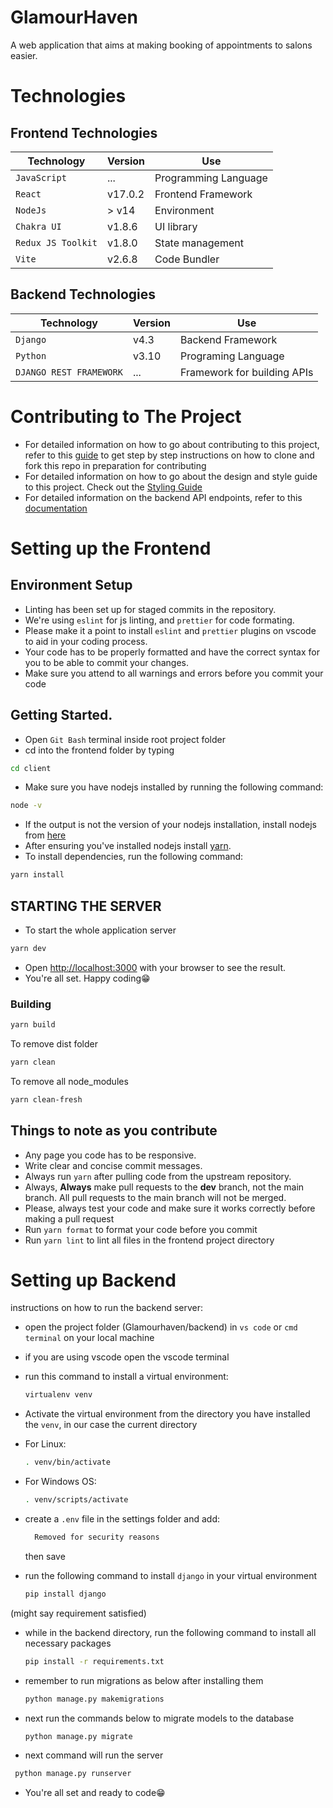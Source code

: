 # GlamourHaven

A web application that aims at making booking of appointments to salons easier.

# Technologies

## Frontend Technologies

| Technology         | Version | Use                  |
| ------------------ | ------- | -------------------- |
| `JavaScript`       | ...     | Programming Language |
| `React`            | v17.0.2 | Frontend Framework   |
| `NodeJs`           | > v14   | Environment          |
| `Chakra UI`        | v1.8.6  | UI library           |
| `Redux JS Toolkit` | v1.8.0  | State management     |
| `Vite`             | v2.6.8  | Code Bundler         |

## Backend Technologies

| Technology              | Version | Use                         |
| ----------------------- | ------- | --------------------------- |
| `Django`                | v4.3    | Backend Framework           |
| `Python`                | v3.10   | Programing Language         |
| `DJANGO REST FRAMEWORK` | ...     | Framework for building APIs |

# Contributing to The Project

- For detailed information on how to go about contributing to this project, refer to this [guide](docs/CONTRIBUTING.md) to get step by step instructions on how to clone and fork this repo in preparation for contributing
- For detailed information on how to go about the design and style guide to this project. Check out the [Styling Guide](docs/STYLING.md)
- For detailed information on the backend API endpoints, refer to this [documentation](docs/APIs.md)

# Setting up the Frontend

## Environment Setup

- Linting has been set up for staged commits in the repository.
- We're using `eslint` for js linting, and `prettier` for code formating.
- Please make it a point to install `eslint` and `prettier` plugins on vscode to aid in your coding process.
- Your code has to be properly formatted and have the correct syntax for you to be able to commit your changes.
- Make sure you attend to all warnings and errors before you commit your code

## Getting Started.

- Open `Git Bash` terminal inside root project folder
- cd into the frontend folder by typing

```bash
cd client
```

- Make sure you have nodejs installed by running the following command:

```bash
node -v
```

- If the output is not the version of your nodejs installation, install nodejs from [here](https://nodejs.org/en/download/)
- After ensuring you've installed nodejs install [yarn](https://www.npmjs.com/package/yarn).
- To install dependencies, run the following command:

```bash
yarn install
```

## STARTING THE SERVER

- To start the whole application server

```bash
yarn dev
```

- Open [http://localhost:3000](http://localhost:3000) with your browser to see the result.
- You're all set. Happy coding😁

### **Building**

```bash
yarn build
```

To remove dist folder

```bash
yarn clean
```

To remove all node_modules

```bash
yarn clean-fresh
```

## Things to note as you contribute

- Any page you code has to be responsive.
- Write clear and concise commit messages.
- Always run `yarn` after pulling code from the upstream repository.
- Always, **Always** make pull requests to the **dev** branch, not the main branch. All pull requests to the main branch will not be merged.
- Please, always test your code and make sure it works correctly before making a pull request
- Run `yarn format` to format your code before you commit
- Run `yarn lint` to lint all files in the frontend project directory

# Setting up Backend

instructions on how to run the backend server:

- open the project folder (Glamourhaven/backend) in `vs code` or `cmd terminal` on your local machine
- if you are using vscode open the vscode terminal

- run this command to install a virtual environment:

  ```bash
  virtualenv venv
  ```

- Activate the virtual environment from the directory you have installed the `venv`, in our case the current directory
- For Linux:
  ```bash
  . venv/bin/activate
  ```
- For Windows OS:

  ```bash
  . venv/scripts/activate
  ```

- create a `.env` file in the settings folder and add:

  ```bash
    Removed for security reasons

  ```

  then save

- run the following command to install `django` in your virtual environment

  ```bash
  pip install django
  ```

(might say requirement satisfied)

- while in the backend directory, run the following command to install all necessary packages

  ```bash
  pip install -r requirements.txt
  ```

- remember to run migrations as below after installing them

  ```bash
  python manage.py makemigrations
  ```

- next run the commands below to migrate models to the database

  ```bash
  python manage.py migrate
  ```

- next command will run the server

```bash
 python manage.py runserver
```

- You're all set and ready to code😁
